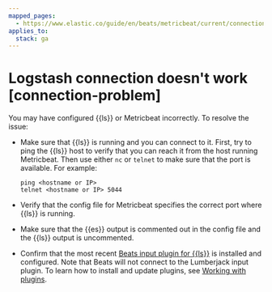 ```yaml
---
mapped_pages:
  - https://www.elastic.co/guide/en/beats/metricbeat/current/connection-problem.html
applies_to:
  stack: ga
---
```


# Logstash connection doesn't work [connection-problem]

You may have configured {{ls}} or Metricbeat incorrectly. To resolve the issue:

* Make sure that {{ls}} is running and you can connect to it. First, try to ping the {{ls}} host to verify that you can reach it from the host running Metricbeat. Then use either `nc` or `telnet` to make sure that the port is available. For example:

    ```shell
    ping <hostname or IP>
    telnet <hostname or IP> 5044
    ```

* Verify that the config file for Metricbeat specifies the correct port where {{ls}} is running.
* Make sure that the {{es}} output is commented out in the config file and the {{ls}} output is uncommented.
* Confirm that the most recent [Beats input plugin for {{ls}}](logstash-docs-md://lsr/plugins-inputs-beats.md) is installed and configured. Note that Beats will not connect to the Lumberjack input plugin. To learn how to install and update plugins, see [Working with plugins](logstash://reference/working-with-plugins.md).

